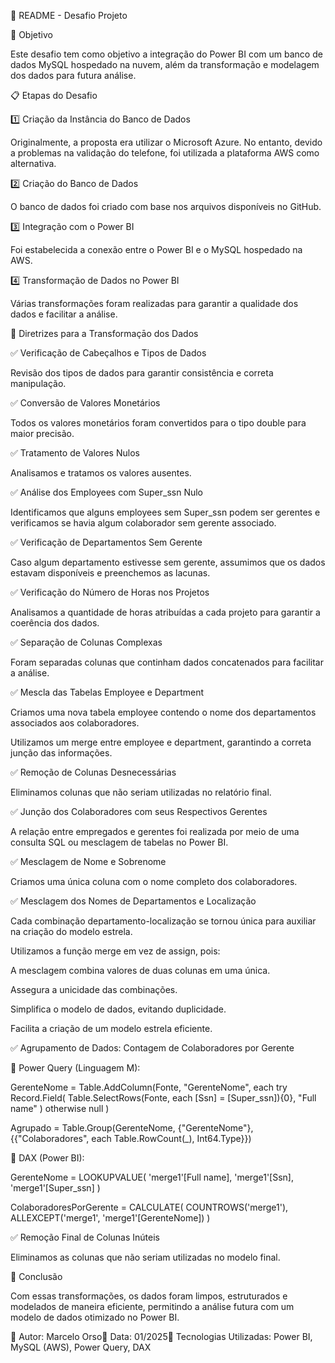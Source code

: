 📘 README - Desafio Projeto

📌 Objetivo

Este desafio tem como objetivo a integração do Power BI com um banco de dados MySQL hospedado na nuvem, além da transformação e modelagem dos dados para futura análise.

📋 Etapas do Desafio

1️⃣ Criação da Instância do Banco de Dados

Originalmente, a proposta era utilizar o Microsoft Azure. No entanto, devido a problemas na validação do telefone, foi utilizada a plataforma AWS como alternativa.

2️⃣ Criação do Banco de Dados

O banco de dados foi criado com base nos arquivos disponíveis no GitHub.

3️⃣ Integração com o Power BI

Foi estabelecida a conexão entre o Power BI e o MySQL hospedado na AWS.

4️⃣ Transformação de Dados no Power BI

Várias transformações foram realizadas para garantir a qualidade dos dados e facilitar a análise.

🔄 Diretrizes para a Transformaçāo dos Dados

✅ Verificação de Cabeçalhos e Tipos de Dados

Revisão dos tipos de dados para garantir consistência e correta manipulação.

✅ Conversão de Valores Monetários

Todos os valores monetários foram convertidos para o tipo double para maior precisão.

✅ Tratamento de Valores Nulos

Analisamos e tratamos os valores ausentes.

✅ Análise dos Employees com Super_ssn Nulo

Identificamos que alguns employees sem Super_ssn podem ser gerentes e verificamos se havia algum colaborador sem gerente associado.

✅ Verificação de Departamentos Sem Gerente

Caso algum departamento estivesse sem gerente, assumimos que os dados estavam disponíveis e preenchemos as lacunas.

✅ Verificação do Número de Horas nos Projetos

Analisamos a quantidade de horas atribuídas a cada projeto para garantir a coerência dos dados.

✅ Separação de Colunas Complexas

Foram separadas colunas que continham dados concatenados para facilitar a análise.

✅ Mescla das Tabelas Employee e Department

Criamos uma nova tabela employee contendo o nome dos departamentos associados aos colaboradores.

Utilizamos um merge entre employee e department, garantindo a correta junção das informações.

✅ Remoção de Colunas Desnecessárias

Eliminamos colunas que não seriam utilizadas no relatório final.

✅ Junção dos Colaboradores com seus Respectivos Gerentes

A relação entre empregados e gerentes foi realizada por meio de uma consulta SQL ou mesclagem de tabelas no Power BI.

✅ Mesclagem de Nome e Sobrenome

Criamos uma única coluna com o nome completo dos colaboradores.

✅ Mesclagem dos Nomes de Departamentos e Localização

Cada combinação departamento-localização se tornou única para auxiliar na criação do modelo estrela.

Utilizamos a função merge em vez de assign, pois:

A mesclagem combina valores de duas colunas em uma única.

Assegura a unicidade das combinações.

Simplifica o modelo de dados, evitando duplicidade.

Facilita a criação de um modelo estrela eficiente.

✅ Agrupamento de Dados: Contagem de Colaboradores por Gerente

🔹 Power Query (Linguagem M):

GerenteNome = Table.AddColumn(Fonte, "GerenteNome", each 
    try Record.Field(
        Table.SelectRows(Fonte, each [Ssn] = [Super_ssn]){0}, "Full name"
    ) 
    otherwise null
)

Agrupado = Table.Group(GerenteNome, {"GerenteNome"}, {{"Colaboradores", each Table.RowCount(_), Int64.Type}})

🔹 DAX (Power BI):

GerenteNome = LOOKUPVALUE(
    'merge1'[Full name], 
    'merge1'[Ssn], 'merge1'[Super_ssn]
)

ColaboradoresPorGerente = CALCULATE(
    COUNTROWS('merge1'), 
    ALLEXCEPT('merge1', 'merge1'[GerenteNome])
)

✅ Remoção Final de Colunas Inúteis

Eliminamos as colunas que não seriam utilizadas no modelo final.

🎯 Conclusão

Com essas transformações, os dados foram limpos, estruturados e modelados de maneira eficiente, permitindo a análise futura com um modelo de dados otimizado no Power BI.

📌 Autor: Marcelo Orso📌 Data: 01/2025📌 Tecnologias Utilizadas: Power BI, MySQL (AWS), Power Query, DAX

